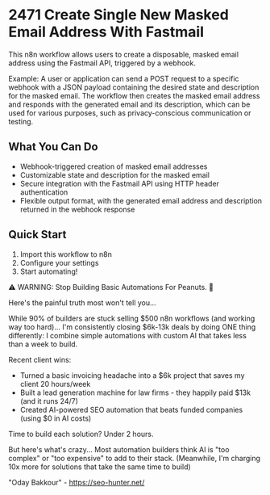 # 2471 Create Single New Masked Email Address With Fastmail

This n8n workflow allows users to create a disposable, masked email address using the Fastmail API, triggered by a webhook.

Example: A user or application can send a POST request to a specific webhook with a JSON payload containing the desired state and description for the masked email. The workflow then creates the masked email address and responds with the generated email and its description, which can be used for various purposes, such as privacy-conscious communication or testing.

## What You Can Do
- Webhook-triggered creation of masked email addresses
- Customizable state and description for the masked email
- Secure integration with the Fastmail API using HTTP header authentication
- Flexible output format, with the generated email address and description returned in the webhook response

## Quick Start
1. Import this workflow to n8n
2. Configure your settings
3. Start automating!

⚠️ WARNING: Stop Building Basic Automations For Peanuts. 🚫

Here's the painful truth most won't tell you...

While 90% of builders are stuck selling $500 n8n workflows (and working way too hard)...
I'm consistently closing $6k-13k deals by doing ONE thing differently:
I combine simple automations with custom AI that takes less than a week to build.

Recent client wins:
* Turned a basic invoicing headache into a $6k project that saves my client 20 hours/week
* Built a lead generation machine for law firms - they happily paid $13k (and it runs 24/7)
* Created AI-powered SEO automation that beats funded companies (using $0 in AI costs)

Time to build each solution? Under 2 hours.

But here's what's crazy...
Most automation builders think AI is "too complex" or "too expensive" to add to their stack.
(Meanwhile, I'm charging 10x more for solutions that take the same time to build)

"Oday Bakkour" - https://seo-hunter.net/
